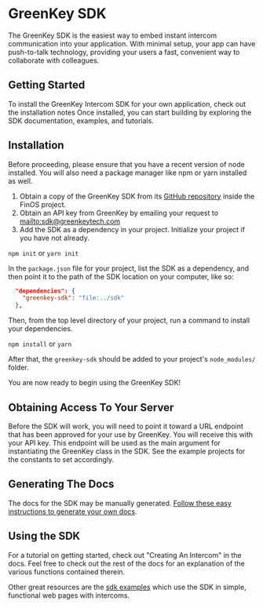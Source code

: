 # GreenKey SDK

The GreenKey SDK is the easiest way to embed instant intercom communication into your application.
With minimal setup,
your app can have push-to-talk technology,
providing your users a fast, convenient way
to collaborate with colleagues.

## Getting Started

To install the GreenKey Intercom SDK for your own application, check out the installation notes
Once installed, you can start building by exploring the SDK documentation, examples, and tutorials.

## Installation

Before proceeding, please ensure that you have a recent version of node installed.
You will also need a package manager like npm or yarn installed as well.

1. Obtain a copy of the GreenKey SDK from its [GitHub repository](https://github.com/finos-voice/greenkey-sdk) inside the FinOS project.
2. Obtain an API key from GreenKey by emailing your request to <mailto:sdk@greenkeytech.com>
3. Add the SDK as a dependency in your project. Initialize your project if you have not already.

`npm init` or `yarn init`

In the `package.json` file for your project, list the SDK as a dependency, and then point it to the path of the SDK location on your computer, like so:

```json
  "dependencies": {
    "greenkey-sdk": "file:../sdk"
  },
```

Then, from the top level directory of your project, run a command to install your dependencies.

`npm install` or `yarn `

After that, the `greenkey-sdk` should be added to your project's `node_modules/` folder.

You are now ready to begin using the GreenKey SDK!

## Obtaining Access To Your Server

Before the SDK will work,
you will need to point it toward a URL endpoint
that has been approved for your use by GreenKey.
You will receive this with your API key.
This endpoint will be used as the main argument for instantiating the GreenKey class in the SDK.
See the example projects for the constants to set accordingly.

## Generating The Docs

The docs for the SDK may be manually generated. [Follow these easy instructions to generate your own docs](jsdoc/README.md).

## Using the SDK

For a tutorial on getting started,
check out "Creating An Intercom" in the docs.
Feel free to check out the rest of the docs
for an explanation of the various functions contained therein.

Other great resources are the [sdk examples](examples/)
which use the SDK in simple, functional web pages with intercoms.

